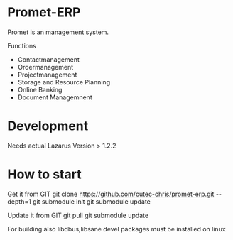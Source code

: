 Promet-ERP
==========

Promet is an management system.

Functions
* Contactmanagement
* Ordermanagement
* Projectmanagement
* Storage and Resource Planning
* Online Banking
* Document Managemnent

Development
===========

Needs actual Lazarus Version > 1.2.2

How to start
============

Get it from GIT
 git clone https://github.com/cutec-chris/promet-erp.git --depth=1
 git submodule init
 git submodule update

Update it from GIT
  git pull
  git submodule update

For building also libdbus,libsane devel packages must be installed on linux